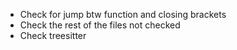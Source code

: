 - Check for jump btw function and closing brackets
- Check the rest of the files not checked
- Check treesitter

